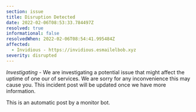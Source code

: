 ```yaml
---
section: issue
title: Disruption Detected
date: 2022-02-06T08:53:33.784497Z
resolved: true
informational: false
resolvedWhen: 2022-02-06T08:54:41.995484Z
affected:
  - Invidious - https://invidious.esmailelbob.xyz
severity: disrupted
---
```

*Investigating* - We are investigating a potential issue that might affect the uptime of one our of services. We are sorry for any inconvenience this may cause you. This incident post will be updated once we have more information.

This is an automatic post by a monitor bot.
        